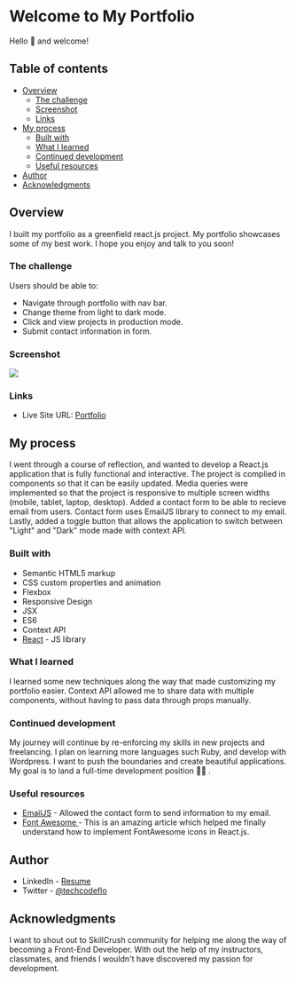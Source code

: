# Welcome to My Portfolio

Hello 👋  and welcome!

## Table of contents

- [Overview](#overview)
  - [The challenge](#the-challenge)
  - [Screenshot](#screenshot)
  - [Links](#links)
- [My process](#my-process)
  - [Built with](#built-with)
  - [What I learned](#what-i-learned)
  - [Continued development](#continued-development)
  - [Useful resources](#useful-resources)
- [Author](#author)
- [Acknowledgments](#acknowledgments)


## Overview
I built my portfolio as a greenfield react.js project. My portfolio showcases some of my best work. I hope you enjoy and talk to you soon!

### The challenge

Users should be able to:

- Navigate through portfolio with nav bar.
- Change theme from light to dark mode.
- Click and view projects in production mode.
- Submit contact information in form.


### Screenshot

![](./screenshot.gif)

### Links

- Live Site URL: [Portfolio](https://flo1244.github.io/my-portfolio/)

## My process
I went through a course of reflection, and wanted to develop a React.js application that is fully functional and interactive. The project is complied in components so that it can be easily updated. Media queries were implemented so that the project is responsive to multiple screen widths (mobile, tablet, laptop, desktop). Added a contact form to be able to recieve email from users. Contact form uses EmailJS library to connect to my email. Lastly, added a toggle button that allows the application to switch between "Light" and "Dark" mode made with context API.

### Built with

- Semantic HTML5 markup
- CSS custom properties and animation
- Flexbox
- Responsive Design
- JSX
- ES6
- Context API
- [React](https://reactjs.org/) - JS library

### What I learned

I learned some new techniques along the way that made customizing my portfolio easier. Context API allowed me to share data with multiple components, without having to pass data through props manually.

### Continued development

My journey will continue by re-enforcing my skills in new projects and freelancing. I plan on learning more languages such Ruby, and develop with Wordpress. I want to push the boundaries and create beautiful applications. My goal is to land a full-time development position 👩‍💻 .

### Useful resources

- [EmailJS](https://www.emailjs.com/docs/examples/reactjs/) - Allowed the contact form to send information to my email.
- [Font Awesome ](https://fontawesome.com/v5.15/how-to-use/on-the-web/using-with/react) - This is an amazing article which helped me finally understand how to implement FontAwesome icons in React.js.

## Author

- LinkedIn - [Resume](https://www.linkedin.com/in/florence-hollowell-963a16115/)
- Twitter - [@techcodeflo](https://twitter.com/techcodeflo)


## Acknowledgments

I want to shout out to SkillCrush community for helping me along the way of becoming a Front-End Developer. With out the help of my instructors, classmates, and friends I wouldn't have discovered my passion for development. 

